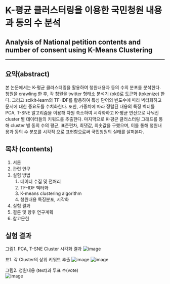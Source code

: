 # K-평균 클러스터링을 이용한 국민청원 내용과 동의 수 분석
## Analysis of National petition contents and number of consent using K-Means Clustering
---
## 요약(abstract)
 본 논문에서는 K-평균 클러스터링을 활용하여 청원내용과 동의 수의 분포를 분석한다. 청원을 crawling 
한 후, 각 청원을 twitter 형태소 분석기 (okt)로 토큰화 (tokenize) 한다. 그리고 scikit-learn의 TF-IDF를 
활용하여 특성 단어의 빈도수에 따라 벡터화하고 문서에 대한 중요도를 수치화한다. 또한, 가중치에 따라 
정렬된 내용의 특징 벡터를 PCA, T-SNE 알고리즘을 이용해 차원 축소하여 시각화하고 K-평균 연산으로 
나눠진 cluster 별 데이터들의 키워드를 추출한다. 마지막으로 K-평균 클러스터링 그래프를 통해 cluster 
별 동의 수의 평균, 표준편차, 최댓값, 최솟값을 구했으며, 이를 통해 청원내용과 동의 수 분포를 시각적
으로 표현함으로써 국민청원의 실태를 살펴본다.

## 목차 (contents)
1. 서론
2. 관련 연구
3. 실험 방법
   1. 데이터 수집 및 전처리
   2. TF-IDF 벡터화
   3. K-means clustering algorithm
   4. 청원내용 특징분포, 시각화
4. 실험 결과
5. 결론 및 향후 연구계획
6. 참고문헌

## 실험 결과
그림1. PCA, T-SNE Cluster 시각화 결과
![image](https://user-images.githubusercontent.com/57992071/110309414-a89e2500-8044-11eb-805e-9add2466c2be.png)

표1. 각 Cluster의 상위 키워드 추출
![image](https://user-images.githubusercontent.com/57992071/110309457-b5bb1400-8044-11eb-849d-38bac8261db2.png)
![image](https://user-images.githubusercontent.com/57992071/110309476-bce22200-8044-11eb-9c7d-797c7fa227ae.png)

그림2. 청원내용 (text)과 투표 수(vote)   
![image](https://user-images.githubusercontent.com/57992071/110309512-c7042080-8044-11eb-8384-17df04a9b7b7.png)
